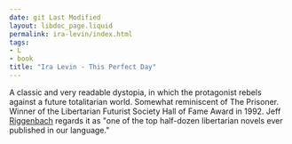 ```yaml
---
date: git Last Modified
layout: libdoc_page.liquid
permalink: ira-levin/index.html
tags:
- L
- book
title: "Ira Levin - This Perfect Day"
---
```


A classic and very readable  dystopia, in which the protagonist rebels against a future totalitarian world.  Somewhat reminiscent of The Prisoner. Winner of the Libertarian Futurist  Society Hall of Fame Award in 1992. Jeff <a href="http://mises.org/daily/4866/Ira-Levin-and-This-Perfect-Day">Riggenbach</a>  regards it as "one of the top half-dozen libertarian novels ever published in  our language."